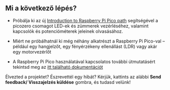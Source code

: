 ## Mi a következő lépés?

- Próbálja ki az új [Introduction to Raspberry Pi Pico path](https://projects.raspberrypi.org/en/pathways/pico-intro) segítségével a picozero csomagot LED-ek és zümmerek vezérléséhez, valamint kapcsolók és potencióméterek jeleinek olvasásához.

- Miért ne próbálhatnál ki még néhány alkatrészt a Raspberry Pi Pico-val – például egy hangjelzőt, egy fényérzékeny ellenállást (LDR) vagy akár egy motorvezérlőt

- A Raspberry Pi Pico használatával kapcsolatos további útmutatásért tekintsd meg az [itt található dokumentációt](https://www.raspberrypi.org/documentation/pico/getting-started/)

Élvezted a projektet? Észrevettél egy hibát? Kérjük, kattints az alábbi **Send feedback/ Visszajelzés küldése** gombra, és tudasd velünk!
